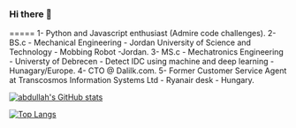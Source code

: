 ### Hi there 👋
=====
1- Python and Javascript enthusiast (Admire code challenges).
2- BS.c - Mechanical Engineering - Jordan University of Science and Technology - Mobbing Robot -Jordan.
3- MS.c - Mechatronics Engineering - Universty of Debrecen - Detect IDC using machine and deep learning - Hunagary/Europe.
4- CTO @ Dalilk.com.
5- Former Customer Service Agent at Transcosmos Information Systems Ltd - Ryanair desk - Hungary.

<!--
**Abdullah-AlSawalmeh/abdullah-alsawalmeh** is a ✨ _special_ ✨ repository because its `README.md` (this file) appears on your GitHub profile.

Here are some ideas to get you started:

- 🔭 I’m currently working on ...
- 🌱 I’m currently learning ...
- 👯 I’m looking to collaborate on ...
- 🤔 I’m looking for help with ...
- 💬 Ask me about ...
- 📫 How to reach me: ...
- 😄 Pronouns: ...
- ⚡ Fun fact: ...
-->

[![abdullah's GitHub stats](https://github-readme-stats.vercel.app/api?username=abdullah-alsawalmeh&show_icons=true&theme=tokyonight)](https://github.com/abdullah-alsawalmeh/github-readme-stats)

[![Top Langs](https://github-readme-stats.vercel.app/api/top-langs/?username=abdullah-alsawalmeh&show_icons=true&theme=tokyonight)](https://github.com/abdullah-alsawalmeh/github-readme-stats)

